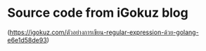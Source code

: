 # Source code from iGokuz blog
(https://igokuz.com/ตัวอย่างการเขียน-regular-expression-ด้วย-golang-e6e1d58de93)
